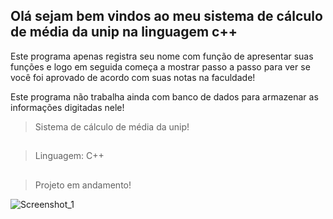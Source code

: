 ## Olá sejam bem vindos ao meu sistema de cálculo de média da unip na linguagem c++
<p> Este programa apenas registra seu nome com função de apresentar suas funções e logo em seguida começa a mostrar passo a passo para ver se você foi aprovado de acordo com suas notas na faculdade!</p>
<p>Este programa não trabalha ainda com banco de dados para armazenar as informações digitadas nele!</p>

>Sistema de cálculo de média da unip!
##
>Linguagem: C++ 
##
>Projeto em andamento!

![Screenshot_1](https://user-images.githubusercontent.com/109771437/187447254-2d7efc00-b417-4dca-bb8c-0c59454931f9.png)

